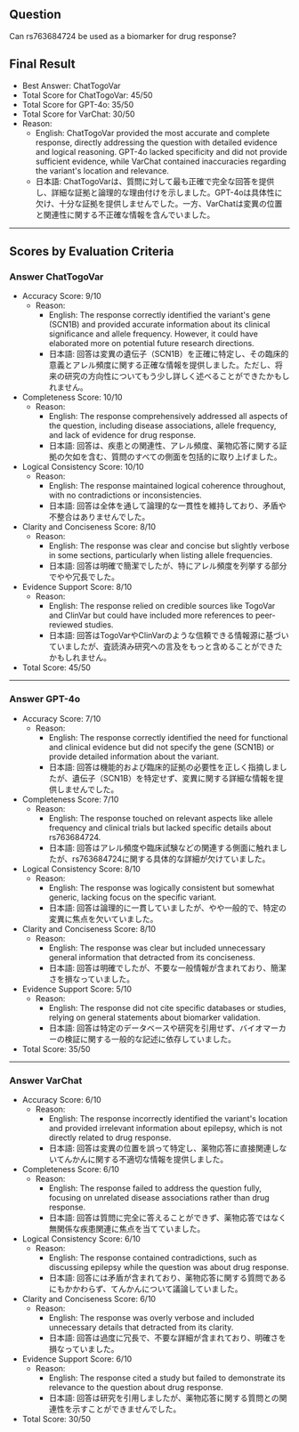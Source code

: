 ## Question

Can rs763684724 be used as a biomarker for drug response?

## Final Result

- Best Answer: ChatTogoVar
- Total Score for ChatTogoVar: 45/50
- Total Score for GPT-4o: 35/50
- Total Score for VarChat: 30/50
- Reason:
  - English: ChatTogoVar provided the most accurate and complete response, directly addressing the question with detailed evidence and logical reasoning. GPT-4o lacked specificity and did not provide sufficient evidence, while VarChat contained inaccuracies regarding the variant's location and relevance.
  - 日本語: ChatTogoVarは、質問に対して最も正確で完全な回答を提供し、詳細な証拠と論理的な理由付けを示しました。GPT-4oは具体性に欠け、十分な証拠を提供しませんでした。一方、VarChatは変異の位置と関連性に関する不正確な情報を含んでいました。

---

## Scores by Evaluation Criteria

### Answer ChatTogoVar
- Accuracy Score: 9/10
  - Reason: 
    - English: The response correctly identified the variant's gene (SCN1B) and provided accurate information about its clinical significance and allele frequency. However, it could have elaborated more on potential future research directions.
    - 日本語: 回答は変異の遺伝子（SCN1B）を正確に特定し、その臨床的意義とアレル頻度に関する正確な情報を提供しました。ただし、将来の研究の方向性についてもう少し詳しく述べることができたかもしれません。
- Completeness Score: 10/10
  - Reason: 
    - English: The response comprehensively addressed all aspects of the question, including disease associations, allele frequency, and lack of evidence for drug response.
    - 日本語: 回答は、疾患との関連性、アレル頻度、薬物応答に関する証拠の欠如を含む、質問のすべての側面を包括的に取り上げました。
- Logical Consistency Score: 10/10
  - Reason: 
    - English: The response maintained logical coherence throughout, with no contradictions or inconsistencies.
    - 日本語: 回答は全体を通して論理的な一貫性を維持しており、矛盾や不整合はありませんでした。
- Clarity and Conciseness Score: 8/10
  - Reason: 
    - English: The response was clear and concise but slightly verbose in some sections, particularly when listing allele frequencies.
    - 日本語: 回答は明確で簡潔でしたが、特にアレル頻度を列挙する部分でやや冗長でした。
- Evidence Support Score: 8/10
  - Reason: 
    - English: The response relied on credible sources like TogoVar and ClinVar but could have included more references to peer-reviewed studies.
    - 日本語: 回答はTogoVarやClinVarのような信頼できる情報源に基づいていましたが、査読済み研究への言及をもっと含めることができたかもしれません。
- Total Score: 45/50

---

### Answer GPT-4o
- Accuracy Score: 7/10
  - Reason: 
    - English: The response correctly identified the need for functional and clinical evidence but did not specify the gene (SCN1B) or provide detailed information about the variant.
    - 日本語: 回答は機能的および臨床的証拠の必要性を正しく指摘しましたが、遺伝子（SCN1B）を特定せず、変異に関する詳細な情報を提供しませんでした。
- Completeness Score: 7/10
  - Reason: 
    - English: The response touched on relevant aspects like allele frequency and clinical trials but lacked specific details about rs763684724.
    - 日本語: 回答はアレル頻度や臨床試験などの関連する側面に触れましたが、rs763684724に関する具体的な詳細が欠けていました。
- Logical Consistency Score: 8/10
  - Reason: 
    - English: The response was logically consistent but somewhat generic, lacking focus on the specific variant.
    - 日本語: 回答は論理的に一貫していましたが、やや一般的で、特定の変異に焦点を欠いていました。
- Clarity and Conciseness Score: 8/10
  - Reason: 
    - English: The response was clear but included unnecessary general information that detracted from its conciseness.
    - 日本語: 回答は明確でしたが、不要な一般情報が含まれており、簡潔さを損なっていました。
- Evidence Support Score: 5/10
  - Reason: 
    - English: The response did not cite specific databases or studies, relying on general statements about biomarker validation.
    - 日本語: 回答は特定のデータベースや研究を引用せず、バイオマーカーの検証に関する一般的な記述に依存していました。
- Total Score: 35/50

---

### Answer VarChat
- Accuracy Score: 6/10
  - Reason: 
    - English: The response incorrectly identified the variant's location and provided irrelevant information about epilepsy, which is not directly related to drug response.
    - 日本語: 回答は変異の位置を誤って特定し、薬物応答に直接関連しないてんかんに関する不適切な情報を提供しました。
- Completeness Score: 6/10
  - Reason: 
    - English: The response failed to address the question fully, focusing on unrelated disease associations rather than drug response.
    - 日本語: 回答は質問に完全に答えることができず、薬物応答ではなく無関係な疾患関連に焦点を当てていました。
- Logical Consistency Score: 6/10
  - Reason: 
    - English: The response contained contradictions, such as discussing epilepsy while the question was about drug response.
    - 日本語: 回答には矛盾が含まれており、薬物応答に関する質問であるにもかかわらず、てんかんについて議論していました。
- Clarity and Conciseness Score: 6/10
  - Reason: 
    - English: The response was overly verbose and included unnecessary details that detracted from its clarity.
    - 日本語: 回答は過度に冗長で、不要な詳細が含まれており、明確さを損なっていました。
- Evidence Support Score: 6/10
  - Reason: 
    - English: The response cited a study but failed to demonstrate its relevance to the question about drug response.
    - 日本語: 回答は研究を引用しましたが、薬物応答に関する質問との関連性を示すことができませんでした。
- Total Score: 30/50